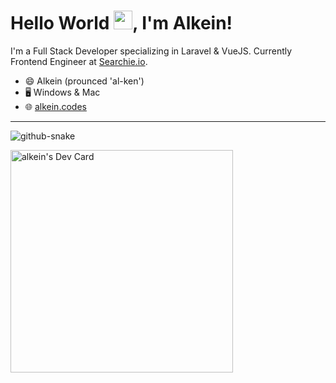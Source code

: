 # Hello World <img src="https://raw.githubusercontent.com/MartinHeinz/MartinHeinz/master/wave.gif" width="30px">, I'm Alkein!

I'm a Full Stack Developer specializing in Laravel & VueJS. Currently Frontend Engineer at [Searchie.io](https://searchie.io).

- 😄 Alkein (prounced 'al-ken')
- 🖥️ Windows & Mac
- 🌐 [alkein.codes](https://alkein.codes)

---

<picture>
  <source media="(prefers-color-scheme: dark)" srcset="https://raw.githubusercontent.com/tobiasmeyhoefer/tobiasmeyhoefer/output/github-snake-dark.svg" />
  <source media="(prefers-color-scheme: light)" srcset="https://raw.githubusercontent.com/tobiasmeyhoefer/tobiasmeyhoefer/output/github-snake.svg" />
  <img alt="github-snake" src="https://raw.githubusercontent.com/tobiasmeyhoefer/tobiasmeyhoefer/output/github-snake.svg" />
</picture>

<a href="https://app.daily.dev/alkein"><img src="https://api.daily.dev/devcards/v2/Dmrz5pQcC0wvQ3ZW2Q9zP.png?r=rsr&type=default" width="356" alt="alkein's Dev Card"/></a>
